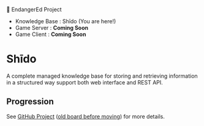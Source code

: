 🌱 EndangerEd Project
- Knowledge Base : Shīdo (You are here!)
- Game Server : __Coming Soon__
- Game Client : __Coming Soon__

# Shīdo

A complete managed knowledge base for storing and retrieving information in a structured way support both web interface and REST API.

## Progression

See [GitHub Project](https://github.com/orgs/endangered-project/projects/1/) ([old board before moving](https://github.com/users/HelloYeew/projects/8/views/2)) for more details.
